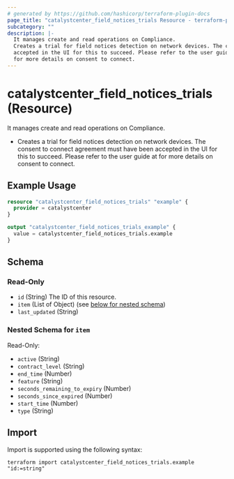 ```yaml
---
# generated by https://github.com/hashicorp/terraform-plugin-docs
page_title: "catalystcenter_field_notices_trials Resource - terraform-provider-catalystcenter"
subcategory: ""
description: |-
  It manages create and read operations on Compliance.
  Creates a trial for field notices detection on network devices. The consent to connect agreement must have been
  accepted in the UI for this to succeed. Please refer to the user guide at
  for more details on consent to connect.
---
```


# catalystcenter_field_notices_trials (Resource)

It manages create and read operations on Compliance.

- Creates a trial for field notices detection on network devices. The consent to connect agreement must have been
accepted in the UI for this to succeed. Please refer to the user guide at
 for more details on consent to connect.

## Example Usage

```terraform
resource "catalystcenter_field_notices_trials" "example" {
  provider = catalystcenter
}

output "catalystcenter_field_notices_trials_example" {
  value = catalystcenter_field_notices_trials.example
}
```

<!-- schema generated by tfplugindocs -->
## Schema

### Read-Only

- `id` (String) The ID of this resource.
- `item` (List of Object) (see [below for nested schema](#nestedatt--item))
- `last_updated` (String)

<a id="nestedatt--item"></a>
### Nested Schema for `item`

Read-Only:

- `active` (String)
- `contract_level` (String)
- `end_time` (Number)
- `feature` (String)
- `seconds_remaining_to_expiry` (Number)
- `seconds_since_expired` (Number)
- `start_time` (Number)
- `type` (String)

## Import

Import is supported using the following syntax:

```shell
terraform import catalystcenter_field_notices_trials.example "id:=string"
```
